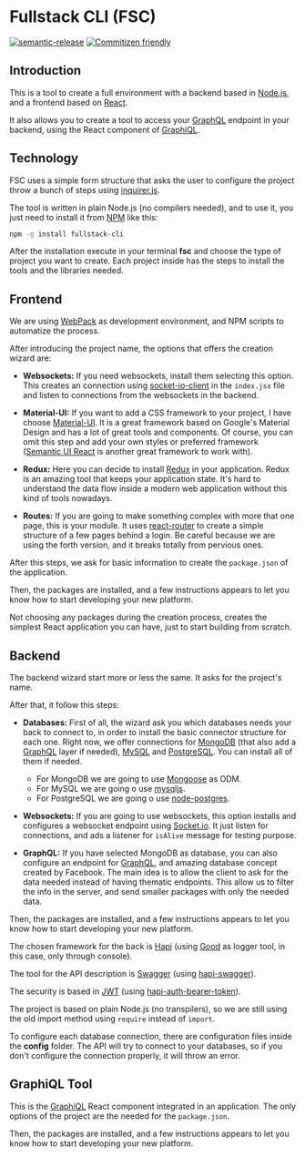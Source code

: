 # Fullstack CLI (FSC)

[![semantic-release](https://img.shields.io/badge/%20%20%F0%9F%93%A6%F0%9F%9A%80-semantic--release-e10079.svg)](https://github.com/semantic-release/semantic-release)
[![Commitizen friendly](https://img.shields.io/badge/commitizen-friendly-brightgreen.svg)](http://commitizen.github.io/cz-cli/)

## Introduction

This is a tool to create a full environment with a backend based in [Node.js](https://nodejs.org/en/), and a frontend based on [React](https://reactjs.org/).

It also allows you to create a tool to access your [GraphQL](http://graphql.org/) endpoint in your backend, using the React component of [GraphiQL](https://github.com/graphql/graphiql).

## Technology

FSC uses a simple form structure that asks the user to configure the project throw a bunch of steps using [inquirer.js](https://github.com/SBoudrias/Inquirer.js/).

The tool is written in plain Node.js (no compilers needed), and to use it, you just need to install it from [NPM](https://www.npmjs.com/package/fullstack-cli) like this:

```bash
npm -g install fullstack-cli
```

After the installation execute in your terminal __fsc__ and choose the type of project you want to create. Each project inside has the steps to install the tools and the libraries needed.

## Frontend

We are using [WebPack](https://webpack.github.io/) as development environment, and NPM scripts to automatize the process.

After introducing the project name, the options that offers the creation wizard are:

* __Websockets:__ If you need websockets, install them selecting this option. This creates an connection using [socket-io-client](https://github.com/socketio/socket.io-client) in the `index.jsx` file and listen to connections from the websockets in the backend.

* __Material-UI:__ If you want to add a CSS framework to your project, I have choose [Material-UI](http://www.material-ui.com). It is a great framework based on Google's Material Design and has a lot of great tools and components. Of course, you can omit this step and add your own styles or preferred framework ([Semantic UI React](https://react.semantic-ui.com/introduction) is another great framework to work with).

* __Redux:__ Here you can decide to install [Redux](https://redux.js.org/) in your application. Redux is an amazing tool that keeps your application state. It's hard to understand the data flow inside a modern web application without this kind of tools nowadays.

* __Routes:__ If you are going to make something complex with more that one page, this is your module. It uses [react-router](https://reacttraining.com/react-router/) to create a simple structure of a few pages behind a login. Be careful because we are using the forth version, and it breaks totally from pervious ones.

After this steps, we ask for basic information to create the `package.json` of the application.

Then, the packages are installed, and a few instructions appears to let you know how to start developing your new platform.

Not choosing any packages during the creation process, creates the simplest React application you can have, just to start building from scratch.

## Backend

The backend wizard start more or less the same. It asks for the project's name.

After that, it follow this steps:

* __Databases:__ First of all, the wizard ask you which databases needs your back to connect to, in order to install the basic connector structure for each one. Right now, we offer connections for [MongoDB](https://www.mongodb.com/) (that also add a [GraphQL](http://graphql.org/) layer if needed), [MySQL](https://www.mysql.com/) and [PostgreSQL](https://www.postgresql.org/). You can install all of them if needed.

  * For MongoDB we are going to use [Mongoose](http://mongoosejs.com/) as ODM.
  * For MySQL we are going o use [mysqljs](https://github.com/mysqljs/mysql).
  * For PostgreSQL we are going o use [node-postgres](https://github.com/brianc/node-postgres).

* __Websockets:__ If you are going to use websockets, this option installs and configures a websocket endpoint using [Socket.io](https://socket.io/). It just listen for connections, and ads a listener for `isAlive` message for testing purpose.

* __GraphQL:__ If you have selected MongoDB as database, you can also configure an endpoint for [GraphQL](http://graphql.org/), and amazing database concept created by Facebook. The main idea is to allow the client to ask for the data needed instead of having thematic endpoints. This allow us to filter the info in the server, and send smaller packages with only the needed data.

Then, the packages are installed, and a few instructions appears to let you know how to start developing your new platform.

The chosen framework for the back is [Hapi](https://hapijs.com/) (using [Good](https://github.com/hapijs/good) as logger tool, in this case, only through console).

The tool for the API description is [Swagger](https://swagger.io/) (using [hapi-swagger](https://github.com/glennjones/hapi-swagger)).

The security is based in [JWT](https://jwt.io/) (using [hapi-auth-bearer-token](https://github.com/johnbrett/hapi-auth-bearer-token)).

The project is based on plain Node.js (no transpilers), so we are still using the old import method using `require` instead of `import`.

To configure each database connection, there are configuration files inside the __config__ folder. The API will try to connect to your databases, so if you don't configure the connection properly, it will throw an error.

## GraphiQL Tool

This is the [GraphiQL](https://github.com/graphql/graphiql) React component integrated in an application. The only options of the project are the needed for the `package.json`.

Then, the packages are installed, and a few instructions appears to let you know how to start developing your new platform.
